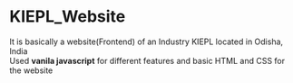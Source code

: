 # KIEPL_Website

It is basically a website(Frontend) of an Industry KIEPL located in Odisha, India <br>
Used <b>vanila javascript</b> for different features and basic HTML and CSS for the website
